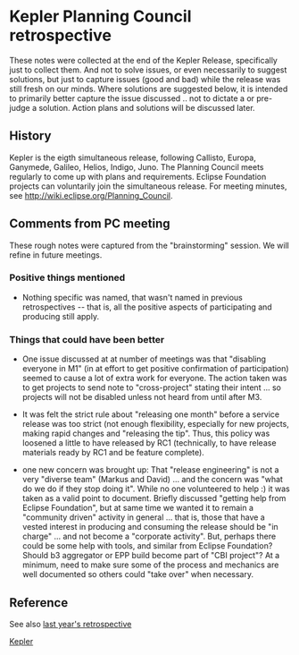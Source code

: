 # Kepler Planning Council retrospective

These notes were collected at the end of the Kepler Release,
specifically just to collect them. And not to solve issues, or even
necessarily to suggest solutions, but just to capture issues (good and
bad) while the release was still fresh on our minds. Where solutions are
suggested below, it is intended to primarily better capture the issue
discussed .. not to dictate a or pre-judge a solution. Action plans and
solutions will be discussed later.

## History

Kepler is the eigth simultaneous release, following Callisto, Europa,
Ganymede, Galileo, Helios, Indigo, Juno. The Planning Council meets
regularly to come up with plans and requirements. Eclipse Foundation
projects can voluntarily join the simultaneous release. For meeting
minutes, see <http://wiki.eclipse.org/Planning_Council>.

## Comments from PC meeting

These rough notes were captured from the "brainstorming" session. We
will refine in future meetings.

### Positive things mentioned

  - Nothing specific was named, that wasn't named in previous
    retrospectives -- that is, all the positive aspects of participating
    and producing still apply.

### Things that could have been better

  - One issue discussed at at number of meetings was that "disabling
    everyone in M1" (in at effort to get positive confirmation of
    participation) seemed to cause a lot of extra work for everyone. The
    action taken was to get projects to send note to "cross-project"
    stating their intent ... so projects will not be disabled unless not
    heard from until after M3.

<!-- end list -->

  - It was felt the strict rule about "releasing one month" before a
    service release was too strict (not enough flexibility, especially
    for new projects, making rapid changes and "releasing the tip".
    Thus, this policy was loosened a little to have released by RC1
    (technically, to have release materials ready by RC1 and be feature
    complete).

<!-- end list -->

  - one new concern was brought up: That "release engineering" is not a
    very "diverse team" (Markus and David) ... and the concern was "what
    do we do if they stop doing it". While no one volunteered to help :)
    it was taken as a valid point to document. Briefly discussed
    "getting help from Eclipse Foundation", but at same time we wanted
    it to remain a "community driven" activity in general ... that is,
    those that have a vested interest in producing and consuming the
    release should be "in charge" ... and not become a "corporate
    activity". But, perhaps there could be some help with tools, and
    similar from Eclipse Foundation? Should b3 aggregator or EPP build
    become part of "CBI project"? At a minimum, need to make sure some
    of the process and mechanics are well documented so others could
    "take over" when necessary.

## Reference

See also [last year's
retrospective](Juno_retrospective.md)

[Kepler](Category:Kepler "wikilink")